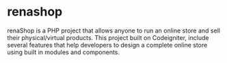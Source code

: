 # renashop
renaShop is a PHP project that allows anyone to run an online store and sell their physical/virtual products.
This project built on Codeigniter, include several features that help developers to design a complete online store using built in modules and components.
